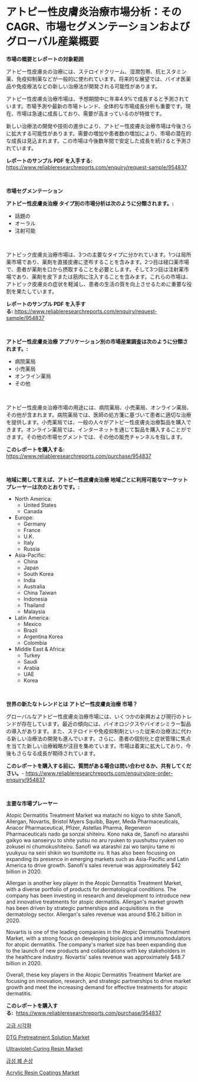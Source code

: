 <p><h1>アトピー性皮膚炎治療市場分析：そのCAGR、市場セグメンテーションおよびグローバル産業概要</h1></p><p><strong>市場の概要とレポートの対象範囲</strong></p>
<p><p>アトピー性皮膚炎の治療には、ステロイドクリーム、湿潤包帯、抗ヒスタミン薬、免疫抑制薬などが一般的に使われています。将来的な展望では、バイオ医薬品や免疫療法などの新しい治療法が開発される可能性があります。</p><p>アトピー性皮膚炎治療市場は、予想期間中に年率4.9%で成長すると予測されています。市場予測や最新の市場トレンド、全体的な市場成長分析も重要です。現在、市場は急速に成長しており、需要が高まっているのが特徴です。</p><p>新しい治療法の開発や技術の進歩により、アトピー性皮膚炎治療市場は今後さらに拡大する可能性があります。需要の増加や患者数の増加により、市場の潜在的な成長は見込まれます。この市場は今後数年間で安定した成長を続けると予測されています。</p></p>
<p><strong>レポートのサンプル PDF を入手する:</strong> <a href="https://www.reliableresearchreports.com/enquiry/request-sample/954837">https://www.reliableresearchreports.com/enquiry/request-sample/954837</a></p>
<p>&nbsp;</p>
<p><strong>市場セグメンテーション</strong></p>
<p><strong>アトピー性皮膚炎治療 タイプ別の市場分析は次のように分類されます。:</strong></p>
<p><ul><li>話題の</li><li>オーラル</li><li>注射可能</li></ul></p>
<p>&nbsp;</p>
<p><p>アトピック皮膚炎治療市場は、3つの主要なタイプに分かれています。1つは局所薬市場であり、薬剤を直接皮膚に塗布することを含みます。2つ目は経口薬市場で、患者が薬剤を口から摂取することを必要とします。そして3つ目は注射薬市場であり、薬剤を皮下または筋肉に注入することを含みます。これらの市場は、アトピック皮膚炎の症状を軽減し、患者の生活の質を向上させるために重要な役割を果たしています。</p></p>
<p><strong>レポートのサンプル PDF を入手する:</strong>&nbsp;<a href="https://www.reliableresearchreports.com/enquiry/request-sample/954837">https://www.reliableresearchreports.com/enquiry/request-sample/954837</a></p>
<p>&nbsp;</p>
<p><strong> アトピー性皮膚炎治療 アプリケーション別の市場産業調査は次のように分類されます。:</strong></p>
<p><ul><li>病院薬局</li><li>小売薬局</li><li>オンライン薬局</li><li>その他</li></ul></p>
<p>&nbsp;</p>
<p><p>アトピー性皮膚炎治療市場の用途には、病院薬局、小売薬局、オンライン薬局、その他が含まれます。病院薬局では、医師の処方箋に基づいて患者に適切な治療を提供します。小売薬局では、一般の人々がアトピー性皮膚炎治療製品を購入できます。オンライン薬局では、インターネットを通じて製品を購入することができます。その他の市場セグメントでは、その他の販売チャンネルを指します。</p></p>
<p><strong>このレポートを購入する:</strong>&nbsp; <a href="https://www.reliableresearchreports.com/purchase/954837">https://www.reliableresearchreports.com/purchase/954837</a></p>
<p>&nbsp;</p>
<p><strong>地域に関して言えば、アトピー性皮膚炎治療 地域ごとに利用可能なマーケットプレーヤーは次のとおりです。:</strong></p>
<p><ul>
    <li>
        North America:
        <ul>
            <li>United States</li>
            <li>Canada</li>
        </ul>
    </li>
    <li>
        Europe:
        <ul>
            <li>Germany</li>
            <li>France</li>
            <li>U.K.</li>
            <li>Italy</li>
            <li>Russia</li>
        </ul>
    </li>
    <li>
        Asia-Pacific:
        <ul>
            <li>China</li>
            <li>Japan</li>
            <li>South Korea</li>
            <li>India</li>
            <li>Australia</li>
            <li>China Taiwan</li>
            <li>Indonesia</li>
            <li>Thailand</li>
            <li>Malaysia</li>
        </ul>
    </li>
    <li>
        Latin America:
        <ul>
            <li>Mexico</li>
            <li>Brazil</li>
            <li>Argentina Korea</li>
            <li>Colombia</li>
        </ul>
    </li>
    <li>
        Middle East & Africa:
        <ul>
            <li>Turkey</li>
            <li>Saudi</li>
            <li>Arabia</li>
            <li>UAE</li>
            <li>Korea</li>
        </ul>
    </li>
    </ul></p>
<p>&nbsp;</p>
<p><strong>世界の新たなトレンドとは アトピー性皮膚炎治療 市場？</strong></p>
<p><p>グローバルなアトピー性皮膚炎治療市場には、いくつかの新興および現行のトレンドが存在しています。最近の傾向には、バイオロジクスやバイオシミラー製品の導入があります。また、ステロイドや免疫抑制剤といった従来の治療法に代わる新しい治療法の開発も進んでいます。さらに、患者の個別化と症状管理に焦点を当てた新しい治療戦略が注目を集めています。市場は着実に拡大しており、今後もさらなる成長が期待されています。</p></p>
<p><strong>このレポートを購入する前に、質問がある場合は問い合わせるか、共有してください。</strong>- <a href="https://www.reliableresearchreports.com/enquiry/pre-order-enquiry/954837">https://www.reliableresearchreports.com/enquiry/pre-order-enquiry/954837</a></p>
<p>&nbsp;</p>
<p><strong>主要な市場プレーヤー</strong></p>
<p><p>Atopic Dermatitis Treatment Market wa matachi no kigyo to shite Sanofi, Allergan, Novartis, Bristol Myers Squibb, Bayer, Meda Pharmaceuticals, Anacor Pharmaceutical, Pfizer, Astellas Pharma, Regeneron Pharmaceuticals nado ga sonzai shiteiru. Kono naka de, Sanofi no atarashii gaikyo wa sanseiryu to shite yutsu no aru ryuken to yuushutsu ryuken no zokusei ni chumokushiteiru. Sanofi wa atarashii zai wo tanjiru tame ni yuukyuu na seiri shikin wo tsumitotte iru. It has also been focusing on expanding its presence in emerging markets such as Asia-Pacific and Latin America to drive growth. Sanofi's sales revenue was approximately $42 billion in 2020.</p><p>Allergan is another key player in the Atopic Dermatitis Treatment Market, with a diverse portfolio of products for dermatological conditions. The company has been investing in research and development to introduce new and innovative treatments for atopic dermatitis. Allergan's market growth has been driven by strategic partnerships and acquisitions in the dermatology sector. Allergan's sales revenue was around $16.2 billion in 2020.</p><p>Novartis is one of the leading companies in the Atopic Dermatitis Treatment Market, with a strong focus on developing biologics and immunomodulators for atopic dermatitis. The company's market size has been expanding due to the launch of new products and collaborations with key stakeholders in the healthcare industry. Novartis' sales revenue was approximately $48.7 billion in 2020.</p><p>Overall, these key players in the Atopic Dermatitis Treatment Market are focusing on innovation, research, and strategic partnerships to drive market growth and meet the increasing demand for effective treatments for atopic dermatitis.</p></p>
<p><strong>このレポートを購入する:</strong>&nbsp;&nbsp;<a href="https://www.reliableresearchreports.com/purchase/954837">https://www.reliableresearchreports.com/purchase/954837</a></p>
<p><p><a href="https://github.com/vs019sa3m8x/Market-Research-Report-List-1/blob/main/5573936185321.md">고급 시각화</a></p><p><a href="https://issuu.com/reportprime-2/docs/dtg-pretreatment-solution-market-size-2030.pptx">DTG Pretreatment Solution Market</a></p><p><a href="https://github.com/RoccoManning/Market-Research-Report-List-3/blob/main/ultraviolet-curing-resin-market.md">Ultraviolet-Curing Resin Market</a></p><p><a href="https://github.com/lzrvbyqzftro57/Market-Research-Report-List-1/blob/main/9945818185320.md">급성 폐 손상</a></p><p><a href="https://view.publitas.com/reportprime-1/acrylic-resin-coatings-market-analysis-examines-its-scope-on-growth-opportunities-and-forecasted-trends-spanning-from-2024-to-2031/">Acrylic Resin Coatings Market</a></p></p>